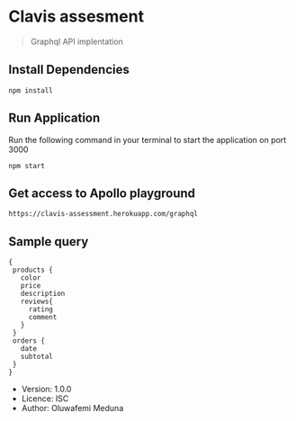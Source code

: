 # Clavis assesment

> Graphql API implentation

## Install Dependencies

```
npm install
```

## Run Application

Run the following command in your terminal to start the application on port 3000
```
npm start
```

## Get access to Apollo playground 
```
https://clavis-assessment.herokuapp.com/graphql
```
## Sample query
```
{
 products {
   color
   price
   description
   reviews{
     rating
     comment
   }
 }
 orders {
   date
   subtotal
 }
}
```

- Version: 1.0.0
- Licence: ISC
- Author: Oluwafemi Meduna
